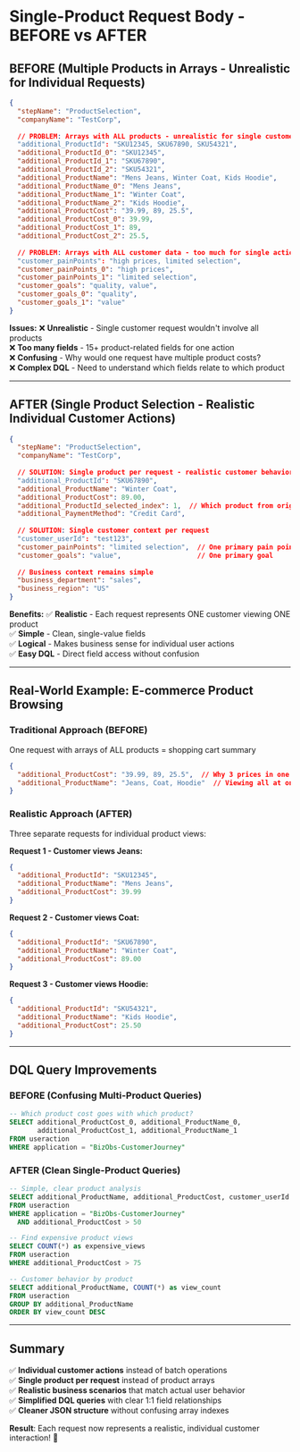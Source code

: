 # Single-Product Request Body - BEFORE vs AFTER

## BEFORE (Multiple Products in Arrays - Unrealistic for Individual Requests)

```json
{
  "stepName": "ProductSelection",
  "companyName": "TestCorp",
  
  // PROBLEM: Arrays with ALL products - unrealistic for single customer action
  "additional_ProductId": "SKU12345, SKU67890, SKU54321",
  "additional_ProductId_0": "SKU12345",
  "additional_ProductId_1": "SKU67890", 
  "additional_ProductId_2": "SKU54321",
  "additional_ProductName": "Mens Jeans, Winter Coat, Kids Hoodie",
  "additional_ProductName_0": "Mens Jeans",
  "additional_ProductName_1": "Winter Coat", 
  "additional_ProductName_2": "Kids Hoodie",
  "additional_ProductCost": "39.99, 89, 25.5",
  "additional_ProductCost_0": 39.99,
  "additional_ProductCost_1": 89,
  "additional_ProductCost_2": 25.5,
  
  // PROBLEM: Arrays with ALL customer data - too much for single action
  "customer_painPoints": "high prices, limited selection",
  "customer_painPoints_0": "high prices",
  "customer_painPoints_1": "limited selection",
  "customer_goals": "quality, value",
  "customer_goals_0": "quality",
  "customer_goals_1": "value"
}
```

**Issues:**
❌ **Unrealistic** - Single customer request wouldn't involve all products  
❌ **Too many fields** - 15+ product-related fields for one action  
❌ **Confusing** - Why would one request have multiple product costs?  
❌ **Complex DQL** - Need to understand which fields relate to which product  

---

## AFTER (Single Product Selection - Realistic Individual Customer Actions)

```json
{
  "stepName": "ProductSelection", 
  "companyName": "TestCorp",
  
  // SOLUTION: Single product per request - realistic customer behavior
  "additional_ProductId": "SKU67890",
  "additional_ProductName": "Winter Coat",
  "additional_ProductCost": 89.00,
  "additional_ProductId_selected_index": 1,  // Which product from original array
  "additional_PaymentMethod": "Credit Card",
  
  // SOLUTION: Single customer context per request
  "customer_userId": "test123",
  "customer_painPoints": "limited selection",  // One primary pain point
  "customer_goals": "value",                   // One primary goal
  
  // Business context remains simple
  "business_department": "sales",
  "business_region": "US"
}
```

**Benefits:**
✅ **Realistic** - Each request represents ONE customer viewing ONE product  
✅ **Simple** - Clean, single-value fields  
✅ **Logical** - Makes business sense for individual user actions  
✅ **Easy DQL** - Direct field access without confusion  

---

## Real-World Example: E-commerce Product Browsing

### Traditional Approach (BEFORE)
One request with arrays of ALL products = shopping cart summary
```json
{
  "additional_ProductCost": "39.99, 89, 25.5",  // Why 3 prices in one request?
  "additional_ProductName": "Jeans, Coat, Hoodie"  // Viewing all at once?
}
```

### Realistic Approach (AFTER) 
Three separate requests for individual product views:

**Request 1 - Customer views Jeans:**
```json
{
  "additional_ProductId": "SKU12345",
  "additional_ProductName": "Mens Jeans", 
  "additional_ProductCost": 39.99
}
```

**Request 2 - Customer views Coat:**
```json
{
  "additional_ProductId": "SKU67890",
  "additional_ProductName": "Winter Coat",
  "additional_ProductCost": 89.00
}
```

**Request 3 - Customer views Hoodie:**
```json
{
  "additional_ProductId": "SKU54321", 
  "additional_ProductName": "Kids Hoodie",
  "additional_ProductCost": 25.50
}
```

---

## DQL Query Improvements

### BEFORE (Confusing Multi-Product Queries)
```sql
-- Which product cost goes with which product?
SELECT additional_ProductCost_0, additional_ProductName_0,
       additional_ProductCost_1, additional_ProductName_1
FROM useraction 
WHERE application = "BizObs-CustomerJourney"
```

### AFTER (Clean Single-Product Queries)
```sql
-- Simple, clear product analysis
SELECT additional_ProductName, additional_ProductCost, customer_userId
FROM useraction 
WHERE application = "BizObs-CustomerJourney"
  AND additional_ProductCost > 50

-- Find expensive product views
SELECT COUNT(*) as expensive_views
FROM useraction
WHERE additional_ProductCost > 75

-- Customer behavior by product
SELECT additional_ProductName, COUNT(*) as view_count
FROM useraction 
GROUP BY additional_ProductName
ORDER BY view_count DESC
```

---

## Summary

✅ **Individual customer actions** instead of batch operations  
✅ **Single product per request** instead of product arrays  
✅ **Realistic business scenarios** that match actual user behavior  
✅ **Simplified DQL queries** with clear 1:1 field relationships  
✅ **Cleaner JSON structure** without confusing array indexes  

**Result**: Each request now represents a realistic, individual customer interaction! 🎯